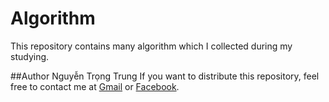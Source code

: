 # Algorithm
This repository contains many algorithm which I collected during my studying.

##Author
Nguyễn Trọng Trung 
If you want to distribute this repository, feel free to contact me at [Gmail](trung.nguyen.shotokun@gmail.com) or [Facebook](https://www.facebook.com/TrungShotokun).

